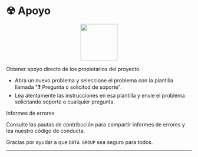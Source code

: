 # ☢ Apoyo

<p align="center">
  <img src="https://i.postimg.cc/WpGxJ9Wg/suggestions.png" width="100px">
</p>

Obtener apoyo directo de los propietarios del proyecto.

- Abra un nuevo problema y seleccione el problema con la plantilla llamada "❓ Pregunta o solicitud de soporte".
- Lea atentamente las instrucciones en esa plantilla y envíe el problema solicitando soporte o cualquier pregunta.

Informes de errores

Consulte las pautas de contribución para compartir informes de errores y lea nuestro código de conducta.

Gracias por ayudar a que `DATA GROUP` sea seguro para todos.

---
